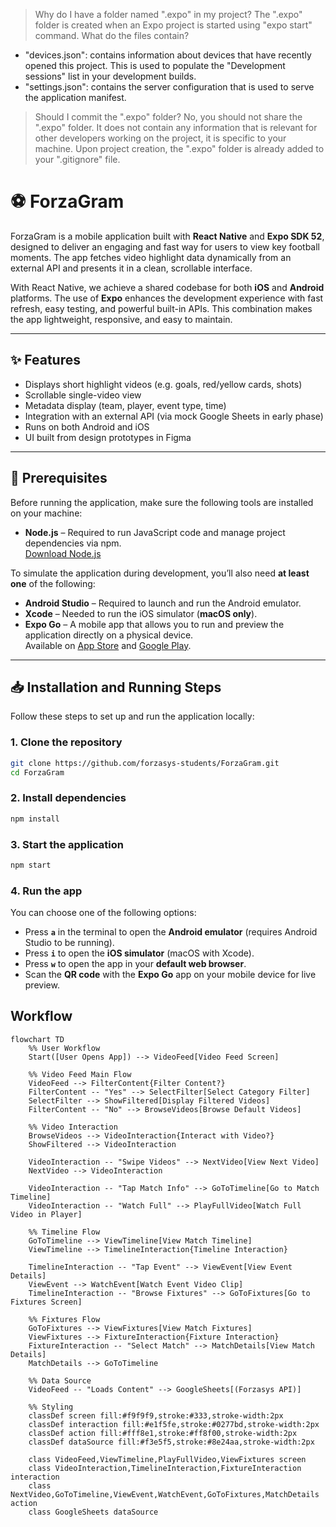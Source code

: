 > Why do I have a folder named ".expo" in my project?
The ".expo" folder is created when an Expo project is started using "expo start" command.
> What do the files contain?
- "devices.json": contains information about devices that have recently opened this project. This is used to populate the "Development sessions" list in your development builds.
- "settings.json": contains the server configuration that is used to serve the application manifest.
> Should I commit the ".expo" folder?
No, you should not share the ".expo" folder. It does not contain any information that is relevant for other developers working on the project, it is specific to your machine.
Upon project creation, the ".expo" folder is already added to your ".gitignore" file.







# ⚽ ForzaGram

ForzaGram is a mobile application built with **React Native** and **Expo SDK 52**, designed to deliver an engaging and fast way for users to view key football moments. The app fetches video highlight data dynamically from an external API and presents it in a clean, scrollable interface.

With React Native, we achieve a shared codebase for both **iOS** and **Android** platforms. The use of **Expo** enhances the development experience with fast refresh, easy testing, and powerful built-in APIs. This combination makes the app lightweight, responsive, and easy to maintain.

---

## ✨ Features

- Displays short highlight videos (e.g. goals, red/yellow cards, shots)
- Scrollable single-video view
- Metadata display (team, player, event type, time)
- Integration with an external API (via mock Google Sheets in early phase)
- Runs on both Android and iOS
- UI built from design prototypes in Figma

---

## 🔧 Prerequisites

Before running the application, make sure the following tools are installed on your machine:

- **Node.js** – Required to run JavaScript code and manage project dependencies via npm.  
  [Download Node.js](https://nodejs.org/en/download)

To simulate the application during development, you’ll also need **at least one** of the following:

- **Android Studio** – Required to launch and run the Android emulator.
- **Xcode** – Needed to run the iOS simulator (**macOS only**).
- **Expo Go** – A mobile app that allows you to run and preview the application directly on a physical device.  
  Available on [App Store](https://apps.apple.com/app/expo-go/id982107779) and [Google Play](https://play.google.com/store/apps/details?id=host.exp.exponent).

---

## 📥 Installation and Running Steps

Follow these steps to set up and run the application locally:

### 1. Clone the repository

```bash
git clone https://github.com/forzasys-students/ForzaGram.git
cd ForzaGram
```
### 2. Install dependencies

```bash
npm install
```
### 3. Start the application

```bash
npm start
```
### 4. Run the app

You can choose one of the following options:

- Press **`a`** in the terminal to open the **Android emulator** (requires Android Studio to be running).
- Press **`i`** to open the **iOS simulator** (macOS with Xcode).
- Press **`w`** to open the app in your **default web browser**.
- Scan the **QR code** with the **Expo Go** app on your mobile device for live preview.


## Workflow

```mermaid
flowchart TD
    %% User Workflow
    Start([User Opens App]) --> VideoFeed[Video Feed Screen]
    
    %% Video Feed Main Flow
    VideoFeed --> FilterContent{Filter Content?}
    FilterContent -- "Yes" --> SelectFilter[Select Category Filter]
    SelectFilter --> ShowFiltered[Display Filtered Videos]
    FilterContent -- "No" --> BrowseVideos[Browse Default Videos]
    
    %% Video Interaction
    BrowseVideos --> VideoInteraction{Interact with Video?}
    ShowFiltered --> VideoInteraction
    
    VideoInteraction -- "Swipe Videos" --> NextVideo[View Next Video]
    NextVideo --> VideoInteraction
    
    VideoInteraction -- "Tap Match Info" --> GoToTimeline[Go to Match Timeline]
    VideoInteraction -- "Watch Full" --> PlayFullVideo[Watch Full Video in Player]
    
    %% Timeline Flow
    GoToTimeline --> ViewTimeline[View Match Timeline]
    ViewTimeline --> TimelineInteraction{Timeline Interaction}
    
    TimelineInteraction -- "Tap Event" --> ViewEvent[View Event Details]
    ViewEvent --> WatchEvent[Watch Event Video Clip]
    TimelineInteraction -- "Browse Fixtures" --> GoToFixtures[Go to Fixtures Screen]
    
    %% Fixtures Flow
    GoToFixtures --> ViewFixtures[View Match Fixtures]
    ViewFixtures --> FixtureInteraction{Fixture Interaction}
    FixtureInteraction -- "Select Match" --> MatchDetails[View Match Details]
    MatchDetails --> GoToTimeline
    
    %% Data Source
    VideoFeed -- "Loads Content" --> GoogleSheets[(Forzasys API)]
    
    %% Styling
    classDef screen fill:#f9f9f9,stroke:#333,stroke-width:2px
    classDef interaction fill:#e1f5fe,stroke:#0277bd,stroke-width:2px
    classDef action fill:#fff8e1,stroke:#ff8f00,stroke-width:2px
    classDef dataSource fill:#f3e5f5,stroke:#8e24aa,stroke-width:2px
    
    class VideoFeed,ViewTimeline,PlayFullVideo,ViewFixtures screen
    class VideoInteraction,TimelineInteraction,FixtureInteraction interaction
    class NextVideo,GoToTimeline,ViewEvent,WatchEvent,GoToFixtures,MatchDetails action
    class GoogleSheets dataSource
``` 
